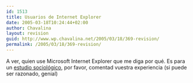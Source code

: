 ```yaml
---
id: 1513
title: Usuarios de Internet Explorer
date: 2005-03-18T10:24:44+02:00
author: Chavalina
layout: revision
guid: http://www.wp.chavalina.net/2005/03/18/369-revision/
permalink: /2005/03/18/369-revision/
---
```

A ver, quien use Microsoft Internet Explorer que me diga por qu&eacute;. Es para un <a href="http://www.marianitu.net/000295.php" target="_blank">estudio sociol&oacute;gico</a>, por favor, comentad vuestra experiencia (si puede ser razonado, genial)